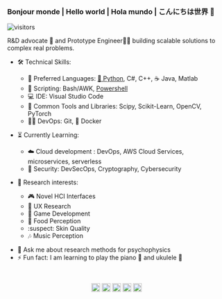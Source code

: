 ###  Bonjour monde | Hello world | Hola mundo | こんにちは世界 👋
![visitors](https://visitor-badge.glitch.me/badge?page_id=https://github.com/ArceLopera)

R&D advocate 🥑 and Prototype Engineer👨‍🔧 building scalable solutions to complex real problems.

* 🛠️ Technical Skills: 
  * 👅 Preferred Languages: [🐍 Python](https://arcelopera.github.io/PythonRefresher/),  C#, C++, ☕ Java, Matlab 
  * 📜 Scripting: Bash/AWK, [Powershell](https://arcelopera.github.io/PowershellWeb/)
  * 💻 IDE: Visual Studio Code
  * 📖 Common Tools and Libraries: Scipy, Scikit-Learn, OpenCV, PyTorch
  * 👨‍💻 DevOps: Git, 🐳 Docker
                      
* ⏳ Currently Learning:
  * ☁️ Cloud development : DevOps, AWS Cloud Services, microservices, serverless
  * 🦺 Security: DevSecOps, Cryptography, Cybersecurity
                      
* 🤔 Research interests:
  * 🎮 Novel HCI Interfaces
  * 👤 UX Research
  * 🎲 Game Development
  * 🍣 Food Perception
  * :suspect: Skin Quality
  * 🎶 Music Perception 

- 💬 Ask me about research methods for psychophysics
- ⚡ Fun fact: I am learning to play the piano 🎹 and ukulele 🎻

<br>
<p align="center">
<a href="https://twitter.com/ArceLopera" target="_blank"><img align="center" src="https://cdn.jsdelivr.net/npm/simple-icons@3.0.1/icons/twitter.svg" alt="ArceLopera" height="20" width="20" /></a>
<a href="https://www.linkedin.com/in/carlos-arcelopera/" target="_blank"><img align="center" src="https://cdn.jsdelivr.net/npm/simple-icons@3.0.1/icons/linkedin.svg" alt="ArceLopera" height="20" width="20" /></a>
<a href="https://www.researchgate.net/profile/Carlos_Arce_Lopera" target="_blank"><img align="center" src="https://cdn.jsdelivr.net/npm/simple-icons@3.0.1/icons/researchgate.svg" alt="ArceLopera" height="20" width="20" /></a>
<a href="https://scholar.google.com/citations?user=_JK6ORsAAAAJ&hl=en" target="_blank"><img align="center" src="https://cdn.jsdelivr.net/npm/simple-icons@3.0.1/icons/googlescholar.svg" alt="ArceLopera" height="20" width="20" /></a>
  <a href="https://arcelopera.github.io/portfolio/" target="blank" rel="noopener noreferrer"><img align="center" src="https://cdn.jsdelivr.net/npm/simple-icons@3.0.1/icons/about-dot-me.svg" alt="ArceLopera" height="20" width="20" /></a>
</p>
<br>
<br>
<br>
